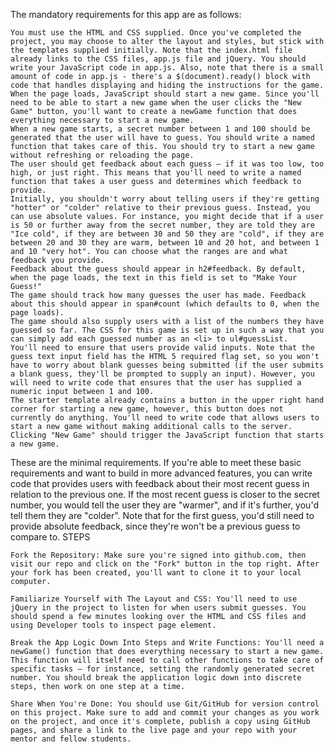 The mandatory requirements for this app are as follows:

    You must use the HTML and CSS supplied. Once you've completed the project, you may choose to alter the layout and styles, but stick with the templates supplied initially. Note that the index.html file already links to the CSS files, app.js file and jQuery. You should write your JavaScript code in app.js. Also, note that there is a small amount of code in app.js - there's a $(document).ready() block with code that handles displaying and hiding the instructions for the game.
    When the page loads, JavaScript should start a new game. Since you'll need to be able to start a new game when the user clicks the "New Game" button, you'll want to create a newGame function that does everything necessary to start a new game.
    When a new game starts, a secret number between 1 and 100 should be generated that the user will have to guess. You should write a named function that takes care of this. You should try to start a new game without refreshing or reloading the page.
    The user should get feedback about each guess – if it was too low, too high, or just right. This means that you'll need to write a named function that takes a user guess and determines which feedback to provide.
    Initially, you shouldn't worry about telling users if they're getting "hotter" or "colder" relative to their previous guess. Instead, you can use absolute values. For instance, you might decide that if a user is 50 or further away from the secret number, they are told they are "Ice cold", if they are between 30 and 50 they are "cold", if they are between 20 and 30 they are warm, between 10 and 20 hot, and between 1 and 10 "very hot". You can choose what the ranges are and what feedback you provide.
    Feedback about the guess should appear in h2#feedback. By default, when the page loads, the text in this field is set to "Make Your Guess!"
    The game should track how many guesses the user has made. Feedback about this should appear in span#count (which defaults to 0, when the page loads).
    The game should also supply users with a list of the numbers they have guessed so far. The CSS for this game is set up in such a way that you can simply add each guessed number as an <li> to ul#guessList.
    You'll need to ensure that users provide valid inputs. Note that the guess text input field has the HTML 5 required flag set, so you won't have to worry about blank guesses being submitted (if the user submits a blank guess, they'll be prompted to supply an input). However, you will need to write code that ensures that the user has supplied a numeric input between 1 and 100.
    The starter template already contains a button in the upper right hand corner for starting a new game, however, this button does not currently do anything. You'll need to write code that allows users to start a new game without making additional calls to the server. Clicking "New Game" should trigger the JavaScript function that starts a new game.

These are the minimal requirements. If you're able to meet these basic requirements and want to build in more advanced features, you can write code that provides users with feedback about their most recent guess in relation to the previous one. If the most recent guess is closer to the secret number, you would tell the user they are "warmer", and if it's further, you'd tell them they are "colder". Note that for the first guess, you'd still need to provide absolute feedback, since they're won't be a previous guess to compare to.
STEPS

    Fork the Repository: Make sure you're signed into github.com, then visit our repo and click on the "Fork" button in the top right. After your fork has been created, you'll want to clone it to your local computer.

    Familiarize Yourself with The Layout and CSS: You'll need to use jQuery in the project to listen for when users submit guesses. You should spend a few minutes looking over the HTML and CSS files and using Developer tools to inspect page element.

    Break the App Logic Down Into Steps and Write Functions: You'll need a newGame() function that does everything necessary to start a new game. This function will itself need to call other functions to take care of specific tasks — for instance, setting the randomly generated secret number. You should break the application logic down into discrete steps, then work on one step at a time.

    Share When You're Done: You should use Git/GitHub for version control on this project. Make sure to add and commit your changes as you work on the project, and once it's complete, publish a copy using GitHub pages, and share a link to the live page and your repo with your mentor and fellow students.

